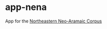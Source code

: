 # app-nena
App for the [Northeastern Neo-Aramaic Corpus](https://github.com/CambridgeSemiticsLab/nena_corpus)
